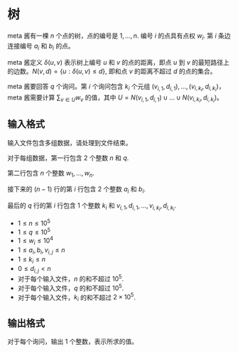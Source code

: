 # 树

meta 酱有一棵 $n$ 个点的树，点的编号是 $1, \dots, n$. 编号 $i$ 的点具有点权 $w_i$. 第 $i$ 条边连接编号 $a_i$ 和 $b_i$ 的点。

meta 酱定义 $\delta(u, v)$ 表示树上编号 $u$ 和 $v$ 的点的距离，即点 $u$ 到 $v$ 的最短路径上的边数。$N(v, d) = \{u : \delta(u, v) \leq d\}$, 即和点 $v$ 的距离不超过 $d$ 的点的集合。

meta 酱要回答 $q$ 个询问。第 $i$ 个询问包含 $k_i$ 个元组 $(v_{i, 1}, d_{i, 1}), \dots, (v_{i, k_i}, d_{i, k_i})$，meta 酱需要计算 $\sum_{v \in U} w_v$ 的值，其中 $U = N(v_{i, 1}, d_{i, 1}) \cup \dots \cup N(v_{i, k_i}, d_{i, k_i})$。

## 输入格式

输入文件包含多组数据，请处理到文件结束。

对于每组数据，第一行包含 $2$ 个整数 $n$ 和 $q$.

第二行包含 $n$ 个整数 $w_1, \dots, w_n$.

接下来的 $(n - 1)$ 行的第 $i$ 行包含 $2$ 个整数 $a_i$ 和 $b_i$.

最后的 $q$ 行的第 $i$ 行包含 $1$ 个整数 $k_i$ 和 $v_{i, 1}, d_{i, 1}, \dots, v_{i, k_i}, d_{i, k_i}$.

* $1 \leq n \leq 10^5$
* $1 \leq q \leq 10^5$
* $1 \leq w_i \leq 10^4$
* $1 \leq a_i, b_i, v_{i, j} \leq n$
* $1 \leq k_i \leq n$
* $0 \leq d_{i, j} < n$
* 对于每个输入文件，$n$ 的和不超过 $10^5$.
* 对于每个输入文件，$q$ 的和不超过 $10^5$.
* 对于每个输入文件，$k_i$ 的和不超过 $2 \times 10^5$.

## 输出格式

对于每个询问，输出 $1$ 个整数，表示所求的值。

<!--SAMPLES-->
